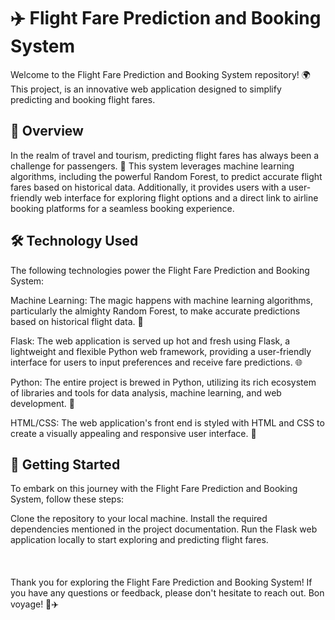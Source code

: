 # ✈️ Flight Fare Prediction and Booking System
Welcome to the Flight Fare Prediction and Booking System repository! 🌍 This project, is an innovative web application designed to simplify predicting and booking flight fares.

## 🚀 Overview
In the realm of travel and tourism, predicting flight fares has always been a challenge for passengers. 🤔 This system leverages machine learning algorithms, including the powerful Random Forest, to predict accurate flight fares based on historical data. Additionally, it provides users with a user-friendly web interface for exploring flight options and a direct link to airline booking platforms for a seamless booking experience.

## 🛠️ Technology Used
The following technologies power the Flight Fare Prediction and Booking System:

Machine Learning: The magic happens with machine learning algorithms, particularly the almighty Random Forest, to make accurate predictions based on historical flight data. 🤖

Flask: The web application is served up hot and fresh using Flask, a lightweight and flexible Python web framework, providing a user-friendly interface for users to input preferences and receive fare predictions. 🌐

Python: The entire project is brewed in Python, utilizing its rich ecosystem of libraries and tools for data analysis, machine learning, and web development. 🐍

HTML/CSS: The web application's front end is styled with HTML and CSS to create a visually appealing and responsive user interface. 🎨

## 🚀 Getting Started
To embark on this journey with the Flight Fare Prediction and Booking System, follow these steps:

Clone the repository to your local machine.
Install the required dependencies mentioned in the project documentation.
Run the Flask web application locally to start exploring and predicting flight fares.
<br/><br/>
<br/><br/>
Thank you for exploring the Flight Fare Prediction and Booking System! If you have any questions or feedback, please don't hesitate to reach out. Bon voyage! 🌟✈️
